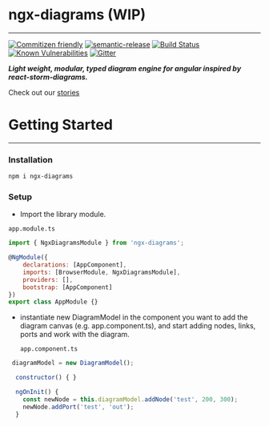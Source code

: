 # ngx-diagrams (WIP)

---

[![Commitizen friendly](https://img.shields.io/badge/commitizen-friendly-brightgreen.svg)](http://commitizen.github.io/cz-cli/)
[![semantic-release](https://img.shields.io/badge/%20%20%F0%9F%93%A6%F0%9F%9A%80-semantic--release-e10079.svg)](https://github.com/semantic-release/semantic-release)
[![Build Status](https://travis-ci.com/DanielNetzer/ngx-diagrams.svg?branch=master)](https://travis-ci.com/DanielNetzer/ngx-diagrams)
[![Known Vulnerabilities](https://snyk.io/test/github/{username}/{repo}/badge.svg)](https://snyk.io/test/github/DanielNetzer/ngx-diagrams)
[![Gitter](https://badges.gitter.im/ngx-diagrams/community.svg)](https://gitter.im/ngx-diagrams/community?utm_source=badge&utm_medium=badge&utm_campaign=pr-badge)

**_Light weight, modular, typed diagram engine for angular inspired by react-storm-diagrams._**

Check out our [stories](https://danielnetzer.github.io/ngx-diagrams)

# Getting Started

---

### Installation

```bash
npm i ngx-diagrams
```

### Setup

- Import the library module.

`app.module.ts`

```javascript
import { NgxDiagramsModule } from 'ngx-diagrams';

@NgModule({
	declarations: [AppComponent],
	imports: [BrowserModule, NgxDiagramsModule],
	providers: [],
	bootstrap: [AppComponent]
})
export class AppModule {}
```

- instantiate new DiagramModel in the component you want to add the diagram canvas (e.g. app.component.ts), and start adding nodes, links, ports and work with the diagram.

  `app.component.ts`

```javascript
 diagramModel = new DiagramModel();

  constructor() { }

  ngOnInit() {
    const newNode = this.diagramModel.addNode('test', 200, 300);
    newNode.addPort('test', 'out');
  }
```
